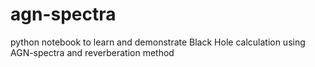 # agn-spectra
python notebook to learn and demonstrate Black Hole calculation using AGN-spectra and reverberation method

